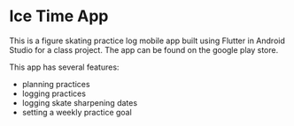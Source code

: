 # Ice Time App

This is a figure skating practice log mobile app built using Flutter in Android Studio for a class project.
The app can be found on the google play store.

This app has several features:
- planning practices
- logging practices
- logging skate sharpening dates
- setting a weekly practice goal
